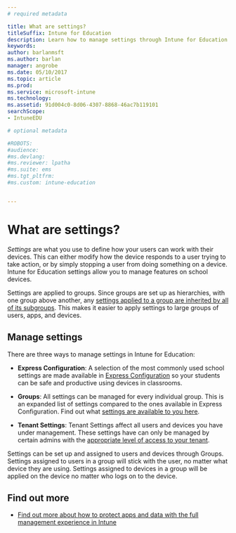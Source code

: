 ```yaml
---
# required metadata

title: What are settings?
titleSuffix: Intune for Education
description: Learn how to manage settings through Intune for Education policies.
keywords:
author: barlanmsft
ms.author: barlan
manager: angrobe
ms.date: 05/10/2017
ms.topic: article
ms.prod:
ms.service: microsoft-intune
ms.technology:
ms.assetid: 91d004c0-8d06-4307-8868-46ac7b119101
searchScope:
- IntuneEDU

# optional metadata

#ROBOTS:
#audience:
#ms.devlang:
#ms.reviewer: lpatha
#ms.suite: ems
#ms.tgt_pltfrm:
#ms.custom: intune-education


---
```


# What are settings?

_Settings_ are what you use to define how your users can work with their devices. This can either modify how the device responds to a user trying to take action, or by simply stopping a user from doing something on a device. Intune for Education settings allow you to manage features on school devices.

Settings are applied to groups. Since groups are set up as hierarchies, with one group above another, any [settings applied to a group are inherited by all of its subgroups](settings-inheritance.md). This makes it easier to apply settings to large groups of users, apps, and devices.

## Manage settings

There are three ways to manage settings in Intune for Education:

* __Express Configuration__: A selection of the most commonly used school settings are made available in [Express Configuration](how-do-i-manage-settings.md#manage-settings-with-express-configuration) so your students can be safe and productive using devices in classrooms.

* __Groups__: All settings can be managed for every individual group. This is an expanded list of settings compared to the ones available in Express Configuration. Find out what [settings are available to you here](available-settings.md).

* __Tenant Settings__: Tenant Settings affect all users and devices you have under management. These settings have can only be managed by certain admins with the [appropriate level of access to your tenant](what-are-tenants.md).

Settings can be set up and assigned to users and devices through Groups. Settings assigned to users in a group will stick with the user, no matter what device they are using. Settings assigned to devices in a group will be applied on the device no matter who logs on to the device.

## Find out more

- [Find out more about how to protect apps and data with the full management experience in Intune](https://docs.microsoft.com/intune/deploy-use/protect-apps-and-data-with-microsoft-intune)
